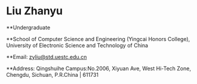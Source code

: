 # Liu Zhanyu

**Undergraduate

**School of Computer Science and Engineering (Yingcai Honors College), University of Electronic Science and Technology of China

**Email: zyliu@std.uestc.edu.cn

**Address: Qingshuihe Campus:No.2006, Xiyuan Ave, West Hi-Tech Zone, Chengdu, Sichuan, P.R.China | 611731

